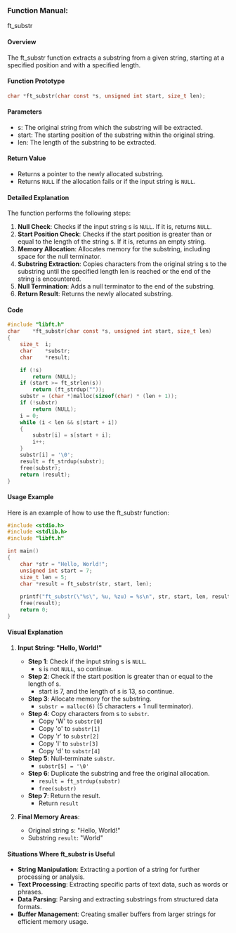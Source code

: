 ### Function Manual: 

ft_substr

#### Overview
The ft_substr function extracts a substring from a given string, starting at a specified position and with a specified length.

#### Function Prototype
```c
char *ft_substr(char const *s, unsigned int start, size_t len);
```

#### Parameters
- s: The original string from which the substring will be extracted.
- start: The starting position of the substring within the original string.
- len: The length of the substring to be extracted.

#### Return Value
- Returns a pointer to the newly allocated substring.
- Returns `NULL` if the allocation fails or if the input string is `NULL`.

#### Detailed Explanation
The function performs the following steps:
1. **Null Check**: Checks if the input string s is `NULL`. If it is, returns `NULL`.
2. **Start Position Check**: Checks if the start position is greater than or equal to the length of the string s. If it is, returns an empty string.
3. **Memory Allocation**: Allocates memory for the substring, including space for the null terminator.
4. **Substring Extraction**: Copies characters from the original string s to the substring until the specified length len is reached or the end of the string is encountered.
5. **Null Termination**: Adds a null terminator to the end of the substring.
6. **Return Result**: Returns the newly allocated substring.

#### Code
```c
#include "libft.h"
char	*ft_substr(char const *s, unsigned int start, size_t len)
{
	size_t	i;
	char	*substr;
	char	*result;

	if (!s)
		return (NULL);
	if (start >= ft_strlen(s))
		return (ft_strdup(""));
	substr = (char *)malloc(sizeof(char) * (len + 1));
	if (!substr)
		return (NULL);
	i = 0;
	while (i < len && s[start + i])
	{
		substr[i] = s[start + i];
		i++;
	}
	substr[i] = '\0';
	result = ft_strdup(substr);
	free(substr);
	return (result);
}
```

#### Usage Example
Here is an example of how to use the ft_substr function:
```c
#include <stdio.h>
#include <stdlib.h>
#include "libft.h"

int main()
{
	char *str = "Hello, World!";
	unsigned int start = 7;
	size_t len = 5;
	char *result = ft_substr(str, start, len);
	
	printf("ft_substr(\"%s\", %u, %zu) = %s\n", str, start, len, result);
	free(result);
	return 0;
}
```

#### Visual Explanation
1. **Input String: "Hello, World!"**
   - **Step 1**: Check if the input string s is `NULL`.
     - s is not `NULL`, so continue.
   - **Step 2**: Check if the start position is greater than or equal to the length of s.
     - start is 7, and the length of s is 13, so continue.
   - **Step 3**: Allocate memory for the substring.
     - `substr = malloc(6)` (5 characters + 1 null terminator).
   - **Step 4**: Copy characters from s to `substr`.
     - Copy 'W' to `substr[0]`
     - Copy 'o' to `substr[1]`
     - Copy 'r' to `substr[2]`
     - Copy 'l' to `substr[3]`
     - Copy 'd' to `substr[4]`
   - **Step 5**: Null-terminate `substr`.
     - `substr[5] = '\0'`
   - **Step 6**: Duplicate the substring and free the original allocation.
     - `result = ft_strdup(substr)`
     - `free(substr)`
   - **Step 7**: Return the result.
     - Return `result`

2. **Final Memory Areas**:
   - Original string s: "Hello, World!"
   - Substring `result`: "World"

#### Situations Where ft_substr is Useful
- **String Manipulation**: Extracting a portion of a string for further processing or analysis.
- **Text Processing**: Extracting specific parts of text data, such as words or phrases.
- **Data Parsing**: Parsing and extracting substrings from structured data formats.
- **Buffer Management**: Creating smaller buffers from larger strings for efficient memory usage.
